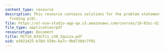 ```yaml
---
content_type: resource
description: This resource contains solutions for the problem statements related to
  finding p(D).
file: https://ol-ocw-studio-app-qa.s3.amazonaws.com/courses/18-03sc-differential-equations-fall-2011/e5022425b78d559eba7c9b6738dc7f01_MIT18_03SCF11_s30_2quiza.pdf
file_type: application/pdf
resourcetype: Document
title: MIT18_03SCF11_s30_2quiza.pdf
uid: e5022425-b78d-559e-ba7c-9b6738dc7f01
---
```

